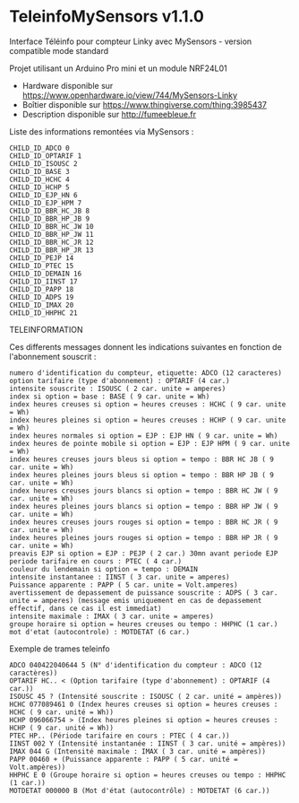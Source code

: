 # TeleinfoMySensors v1.1.0

Interface Téléinfo pour compteur Linky avec MySensors - version compatible mode standard

Projet utilisant un Arduino Pro mini et un module NRF24L01

- Hardware disponible sur https://www.openhardware.io/view/744/MySensors-Linky
- Boîtier disponible sur https://www.thingiverse.com/thing:3985437
- Description disponible sur http://fumeebleue.fr

Liste des informations remontées via MySensors :

    CHILD_ID_ADCO 0
    CHILD_ID_OPTARIF 1
    CHILD_ID_ISOUSC 2
    CHILD_ID_BASE 3
    CHILD_ID_HCHC 4
    CHILD_ID_HCHP 5
    CHILD_ID_EJP_HN 6
    CHILD_ID_EJP_HPM 7
    CHILD_ID_BBR_HC_JB 8
    CHILD_ID_BBR_HP_JB 9
    CHILD_ID_BBR_HC_JW 10
    CHILD_ID_BBR_HP_JW 11
    CHILD_ID_BBR_HC_JR 12
    CHILD_ID_BBR_HP_JR 13
    CHILD_ID_PEJP 14
    CHILD_ID_PTEC 15
    CHILD_ID_DEMAIN 16
    CHILD_ID_IINST 17
    CHILD_ID_PAPP 18
    CHILD_ID_ADPS 19
    CHILD_ID_IMAX 20
    CHILD_ID_HHPHC 21

TELEINFORMATION

Ces differents messages donnent les indications suivantes en fonction de l'abonnement souscrit :

    numero d'identification du compteur, etiquette: ADCO (12 caracteres)
    option tarifaire (type d'abonnement) : OPTARIF (4 car.)
    intensite souscrite : ISOUSC ( 2 car. unite = amperes)
    index si option = base : BASE ( 9 car. unite = Wh)
    index heures creuses si option = heures creuses : HCHC ( 9 car. unite = Wh)
    index heures pleines si option = heures creuses : HCHP ( 9 car. unite = Wh)
    index heures normales si option = EJP : EJP HN ( 9 car. unite = Wh)
    index heures de pointe mobile si option = EJP : EJP HPM ( 9 car. unite = Wh)
    index heures creuses jours bleus si option = tempo : BBR HC JB ( 9 car. unite = Wh)
    index heures pleines jours bleus si option = tempo : BBR HP JB ( 9 car. unite = Wh)
    index heures creuses jours blancs si option = tempo : BBR HC JW ( 9 car. unite = Wh)
    index heures pleines jours blancs si option = tempo : BBR HP JW ( 9 car. unite = Wh)
    index heures creuses jours rouges si option = tempo : BBR HC JR ( 9 car. unite = Wh)
    index heures pleines jours rouges si option = tempo : BBR HP JR ( 9 car. unite = Wh)
    preavis EJP si option = EJP : PEJP ( 2 car.) 30mn avant periode EJP
    periode tarifaire en cours : PTEC ( 4 car.)
    couleur du lendemain si option = tempo : DEMAIN
    intensite instantanee : IINST ( 3 car. unite = amperes)
    Puissance apparente : PAPP ( 5 car. unite = Volt.amperes)
    avertissement de depassement de puissance souscrite : ADPS ( 3 car. unite = amperes) (message emis uniquement en cas de depassement effectif, dans ce cas il est immediat)
    intensite maximale : IMAX ( 3 car. unite = amperes)
    groupe horaire si option = heures creuses ou tempo : HHPHC (1 car.)
    mot d'etat (autocontrole) : MOTDETAT (6 car.)

Exemple de trames teleinfo

    ADCO 040422040644 5 (N° d'identification du compteur : ADCO (12 caractères))
    OPTARIF HC.. < (Option tarifaire (type d'abonnement) : OPTARIF (4 car.))
    ISOUSC 45 ? (Intensité souscrite : ISOUSC ( 2 car. unité = ampères))
    HCHC 077089461 0 (Index heures creuses si option = heures creuses : HCHC ( 9 car. unité = Wh))
    HCHP 096066754 > (Index heures pleines si option = heures creuses : HCHP ( 9 car. unité = Wh))
    PTEC HP.. (Période tarifaire en cours : PTEC ( 4 car.))
    IINST 002 Y (Intensité instantanée : IINST ( 3 car. unité = ampères))
    IMAX 044 G (Intensité maximale : IMAX ( 3 car. unité = ampères))
    PAPP 00460 + (Puissance apparente : PAPP ( 5 car. unité = Volt.ampères))
    HHPHC E 0 (Groupe horaire si option = heures creuses ou tempo : HHPHC (1 car.))
    MOTDETAT 000000 B (Mot d'état (autocontrôle) : MOTDETAT (6 car.))
